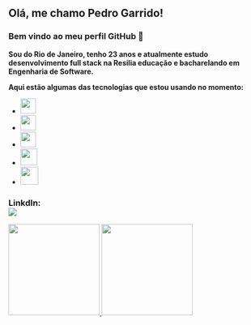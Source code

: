 ## Olá, me chamo Pedro Garrido! 
### Bem vindo ao meu perfil GitHub 👋
<p><b>Sou do Rio de Janeiro, tenho 23 anos e atualmente estudo desenvolvimento full stack na Resilia educação e bacharelando em Engenharia de Software.</b></p>
<p><b>Aqui estão algumas das tecnologias que estou usando no momento:</b></p>
<ul>
  <li><img src="https://cdn.jsdelivr.net/gh/devicons/devicon/icons/html5/html5-original.svg" width="30" height="30"/></li>
  <li><img src="https://cdn.jsdelivr.net/gh/devicons/devicon/icons/css3/css3-original.svg"  width="30" height="30"/></li>
  <li><img src="https://cdn.jsdelivr.net/gh/devicons/devicon/icons/javascript/javascript-original.svg" width="30" height="30"/>
  <li><img src="https://cdn.jsdelivr.net/gh/devicons/devicon/icons/git/git-original.svg" width="33" height="33" /></li>
  <li><img src="https://cdn.jsdelivr.net/gh/devicons/devicon/icons/jquery/jquery-original-wordmark.svg"width="35" height="35" /></li> 
</ul>

### LinkdIn:<div><a href="https://www.linkedin.com/in/pedro-garrido-1a8482205/" target="_blank"><img src="https://img.shields.io/badge/-LinkedIn-%230077B5?style=for-the-badge&logo=linkedin&logoColor=white" target="_blank"></a></div>          

<div>
<a href="https://github.com/Garridopedro">
<img height="180em" src="https://github-readme-stats.vercel.app/api/top-langs/?username=Garridopedro&layout=compact&langs_count=7&theme=dracula"/>
<img height="180em" src="https://github-readme-stats.vercel.app/api?username=Garridopedro&show_icons=true&theme=dracula&include_all_commits=true&count_private=true"/>
</div>
 
<!--
**Garridopedro/Garridopedro** is a ✨ _special_ ✨ repository because its `README.md` (this file) appears on your GitHub profile.

Here are some ideas to get you started:

- 🔭 I’m currently working on ...
- 🌱 I’m currently learning ...
- 👯 I’m looking to collaborate on ...
- 🤔 I’m looking for help with ...
- 💬 Ask me about ...
- 📫 How to reach me: ...
- 😄 Pronouns: ...
- ⚡ Fun fact: ...
-->
